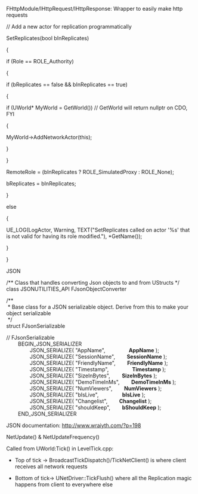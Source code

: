 FHttpModule/IHttpRequest/IHttpResponse: Wrapper to easily make http requests

// Add a new actor for replication programmatically

SetReplicates(bool bInReplicates)

{

if (Role == ROLE_Authority)

{

if (bReplicates == false && bInReplicates == true)

{

if (UWorld\* MyWorld = GetWorld()) // GetWorld will return nullptr on CDO, FYI

{

MyWorld-&gt;AddNetworkActor(this);

}

}

RemoteRole = (bInReplicates ? ROLE_SimulatedProxy : ROLE_None);

bReplicates = bInReplicates;

}

else

{

UE_LOG(LogActor, Warning, TEXT("SetReplicates called on actor '%s' that is not valid for having its role modified."), \*GetName());

}

}

JSON

/\*\* Class that handles converting Json objects to and from UStructs \*/  
class JSONUTILITIES_API FJsonObjectConverter

/\*\*  
 \* Base class for a JSON serializable object. Derive from this to make your object serializable  
 \*/  
struct FJsonSerializable

// FJsonSerializable  
        BEGIN_JSON_SERIALIZER  
                JSON_SERIALIZE( "AppName",                **AppName** );  
                JSON_SERIALIZE( "SessionName",        **SessionName** );  
                JSON_SERIALIZE( "FriendlyName",        **FriendlyName** );  
                JSON_SERIALIZE( "Timestamp",                **Timestamp** );  
                JSON_SERIALIZE( "SizeInBytes",        **SizeInBytes** );  
                JSON_SERIALIZE( "DemoTimeInMs",        **DemoTimeInMs** );  
                JSON_SERIALIZE( "NumViewers",        **NumViewers** );  
                JSON_SERIALIZE( "bIsLive",                **bIsLive** );  
                JSON_SERIALIZE( "Changelist",        **Changelist** );  
                JSON_SERIALIZE( "shouldKeep",        **bShouldKeep** );  
        END_JSON_SERIALIZER

JSON documentation: <http://www.wraiyth.com/?p=198>

NetUpdate() & NetUpdateFrequency()

Called from UWorld:Tick() in LevelTick.cpp:

- Top of tick -&gt; BroadcastTickDispatch()/TickNetClient() is where client receives all network requests

* Bottom of tick-&gt; UNetDriver::TickFlush() where all the Replication magic happens from client to everywhere else
